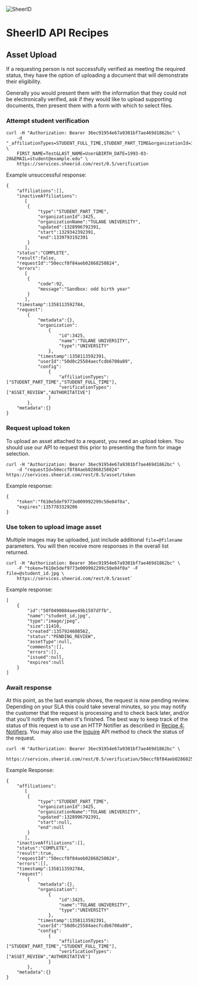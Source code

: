 ![SheerID](http://developer.sheerid.com/common/img/sheerid-logo-small.png)

SheerID API Recipes
===================

Asset Upload
------------

If a requesting person is not successfully verified as meeting the required status, they have the option of uploading a document that will demonstrate their eligibility.

Generally you would present them with the information that they could not be electronically verified, ask if they would like to upload supporting documents, then present them with a form with which to select files.

### Attempt student verification

    curl -H "Authorization: Bearer 36ec91954e67a9301bf7ae469d1862bc" \
        -d "_affiliationTypes=STUDENT_FULL_TIME,STUDENT_PART_TIME&organizationId=3425& \
        FIRST_NAME=Test&LAST_NAME=User&BIRTH_DATE=1993-03-20&EMAIL=student@example.edu" \
        https://services.sheerid.com/rest/0.5/verification

Example unsuccessful response:

    {
        "affiliations":[],
        "inactiveAffiliations":
           [
            {
                "type":"STUDENT_PART_TIME",
                "organizationId":3425,
                "organizationName":"TULANE UNIVERSITY",
                "updated":1328996792391,
                "start":1329342392391,
                "end":1339793192391
            }
           ],
        "status":"COMPLETE",
        "result":false,
        "requestId":"50eccf8f84aeb02868250824",
        "errors":
           [
            {
                "code":92,
                "message":"Sandbox: odd birth year"
            }
           ],
        "timestamp":1358113592784,
        "request":
            {
                "metadata":{},
                "organization":
                    {
                        "id":3425,
                        "name":"TULANE UNIVERSITY",
                        "type":"UNIVERSITY"
                    },
                "timestamp":1358113592391,
                "userId":"50d0c25584aecfcdb6700a89",
                "config":
                    {
                        "affiliationTypes":["STUDENT_PART_TIME","STUDENT_FULL_TIME"],
                        "verificationTypes":["ASSET_REVIEW","AUTHORITATIVE"]
                    }
            },
        "metadata":{}
    }

### Request upload token

To upload an asset attached to a request, you need an upload token. You should use our API to request this prior to presenting the form for image selection.

    curl -H "Authorization: Bearer 36ec91954e67a9301bf7ae469d1862bc" \
        -d "requestId=50eccf8f84aeb02868250824" https://services.sheerid.com/rest/0.5/asset/token

Example response:

    {
        "token":"f610e5def9773e009992299c50e04f0a",
        "expires":1357783329206
    }

### Use token to upload image asset

Multiple images may be uploaded, just include additional `file=@filename` parameters. You will then receive more responses in the overall list returned.

    curl -H "Authorization: Bearer 36ec91954e67a9301bf7ae469d1862bc" \
        -F "token=f610e5def9773e009992299c50e04f0a" -F file=@student_id.jpg \
        https://services.sheerid.com/rest/0.5/asset`

Example response:

    [
        {
            "id":"50f0490084aee49b1597dffb",
            "name":"student_id.jpg",
            "type":"image/jpeg",
            "size":11410,
            "created":1357924608562,
            "status":"PENDING_REVIEW",
            "assetType":null,
            "comments":[],
            "errors":[],
            "issued":null,
            "expires":null
        }
    ]

### Await response

At this point, as the last example shows, the request is now pending review. Depending on your SLA this could take several minutes, so you may notify the customer that the request is processing and to check back later, and/or that you'll notify them when it's finished.  The best way to keep track of the status of this request is to use an HTTP Notifier as described in [Recipe 4: Notifiers](recipe-04-notifiers.md).  You may also use the [Inquire](http://developer.sheerid.com/docs/verification/inquire.html) API method to check the status of the request.

    curl -H "Authorization: Bearer 36ec91954e67a9301bf7ae469d1862bc" \
        https://services.sheerid.com/rest/0.5/verification/50eccf8f84aeb02868250824`

Example Response:

    {
        "affiliations":
           [
            {
                "type":"STUDENT_PART_TIME",
                "organizationId":3425,
                "organizationName":"TULANE UNIVERSITY",
                "updated":1328996792391,
                "start":null,
                "end":null
            }
           ],
        "inactiveAffiliations":[],
        "status":"COMPLETE",
        "result":true,
        "requestId":"50eccf8f84aeb02868250824",
        "errors":[],
        "timestamp":1358113592784,
        "request":
            {
                "metadata":{},
                "organization":
                    {
                        "id":3425,
                        "name":"TULANE UNIVERSITY",
                        "type":"UNIVERSITY"
                    },
                "timestamp":1358113592391,
                "userId":"50d0c25584aecfcdb6700a89",
                "config":
                    {
                        "affiliationTypes":["STUDENT_PART_TIME","STUDENT_FULL_TIME"],
                        "verificationTypes":["ASSET_REVIEW","AUTHORITATIVE"]
                    }
            },
        "metadata":{}
    }
